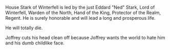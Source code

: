 House Stark of Winterfell is led by the just Eddard "Ned" Stark, Lord of
Winterfell, Warden of the North, Hand of the King, Protector of the Realm,
Regent. He is surely honorable and will lead a long and prosperous life.

He will totally die.

Joffrey cuts his head clean off because Joffrey wants the world to hate him and his dumb childlike face.
